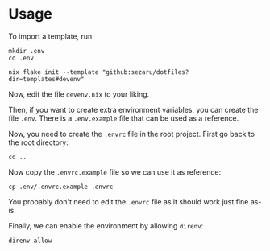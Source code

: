 # Usage

To import a template, run:

``` shell
mkdir .env
cd .env

nix flake init --template "github:sezaru/dotfiles?dir=templates#devenv"
```

Now, edit the file `devenv.nix` to your liking.

Then, if you want to create extra environment variables, you can create the file `.env`. There is a `.env.example` file that can be used as a reference.

Now, you need to create the `.envrc` file in the root project. First go back to the root directory:

``` shell
cd ..
```

Now copy the `.envrc.example` file so we can use it as reference:

``` shell
cp .env/.envrc.example .envrc
```

You probably don't need to edit the `.envrc` file as it should work just fine as-is.

Finally, we can enable the environment by allowing `direnv`:

``` shell
direnv allow
```
